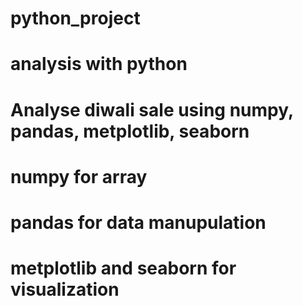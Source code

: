 # python_project
# analysis with python
# Analyse diwali sale using numpy, pandas, metplotlib, seaborn
# numpy for array
# pandas for data manupulation
# metplotlib and seaborn for visualization
